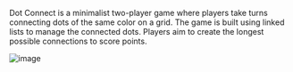 Dot Connect is a minimalist two-player game where players take turns connecting dots of the same color on a grid. The game is built using linked lists to manage the connected dots. Players aim to create the longest possible connections to score points.

![image](https://github.com/LasithaPrabodha/dot-connect/assets/10921870/f35ae757-3eb9-48ec-991d-94febf2ccbc0)

